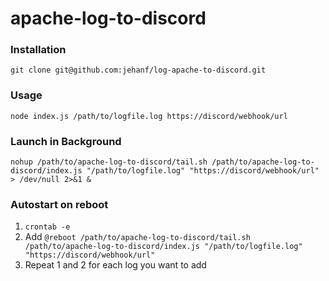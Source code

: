 # apache-log-to-discord

### Installation
`git clone git@github.com:jehanf/log-apache-to-discord.git`

### Usage  
```node index.js /path/to/logfile.log https://discord/webhook/url```

### Launch in Background
`nohup /path/to/apache-log-to-discord/tail.sh /path/to/apache-log-to-discord/index.js "/path/to/logfile.log" "https://discord/webhook/url" > /dev/null 2>&1 &`

### Autostart on reboot
1. `crontab -e`
2. Add `@reboot /path/to/apache-log-to-discord/tail.sh /path/to/apache-log-to-discord/index.js "/path/to/logfile.log" "https://discord/webhook/url"`
3. Repeat 1 and 2 for each log you want to add
